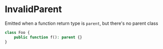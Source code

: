 # InvalidParent

Emitted when a function return type is `parent`, but there's no parent class
```php
class Foo {
    public function f(): parent {}
}
```
